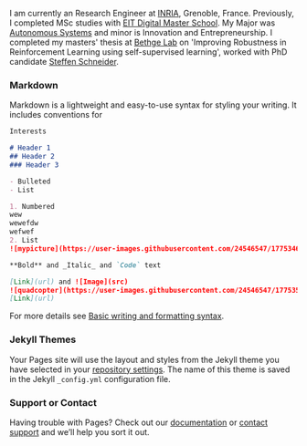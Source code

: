 I am currently an Research Engineer at [INRIA](https://team.inria.fr/chroma/en/), Grenoble, France. Previously, I completed MSc studies with [EIT Digital Master School](https://masterschool.eitdigital.eu/programmes/aus/). My Major was [Autonomous Systems](https://masterschool.eitdigital.eu/programmes/aus/) and minor is Innovation and Entrepreneurship. I completed my masters' thesis at [Bethge Lab](http://bethgelab.org/) on 'Improving Robustness in Reinforcement Learning using self-supervised learning', worked with PhD candidate [Steffen Schneider](https://stes.io/).
              

### Markdown

Markdown is a lightweight and easy-to-use syntax for styling your writing. It includes conventions for

```markdown
Interests

# Header 1
## Header 2
### Header 3

- Bulleted
- List

1. Numbered
wew
wewefdw
wefwef
2. List
![mypicture](https://user-images.githubusercontent.com/24546547/177534635-036f532c-2436-40d6-8091-3bba0bcbacf1.png)

**Bold** and _Italic_ and `Code` text

[Link](url) and ![Image](src)
![quadcopter](https://user-images.githubusercontent.com/24546547/177535160-7ecaa4f6-0a69-4a8e-8484-06409b54927c.png)
[Link](url)

```

For more details see [Basic writing and formatting syntax](https://docs.github.com/en/github/writing-on-github/getting-started-with-writing-and-formatting-on-github/basic-writing-and-formatting-syntax).

### Jekyll Themes

Your Pages site will use the layout and styles from the Jekyll theme you have selected in your [repository settings](https://github.com/ksm26/ksm.io/settings/pages). The name of this theme is saved in the Jekyll `_config.yml` configuration file.

### Support or Contact

Having trouble with Pages? Check out our [documentation](https://docs.github.com/categories/github-pages-basics/) or [contact support](https://support.github.com/contact) and we’ll help you sort it out.
